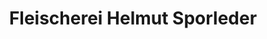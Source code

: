---
title: "Fleischerei Helmut Sporleder"
url: /bodenwerder/fleischerei-helmut-sporleder/
shop: Metzgerei
---